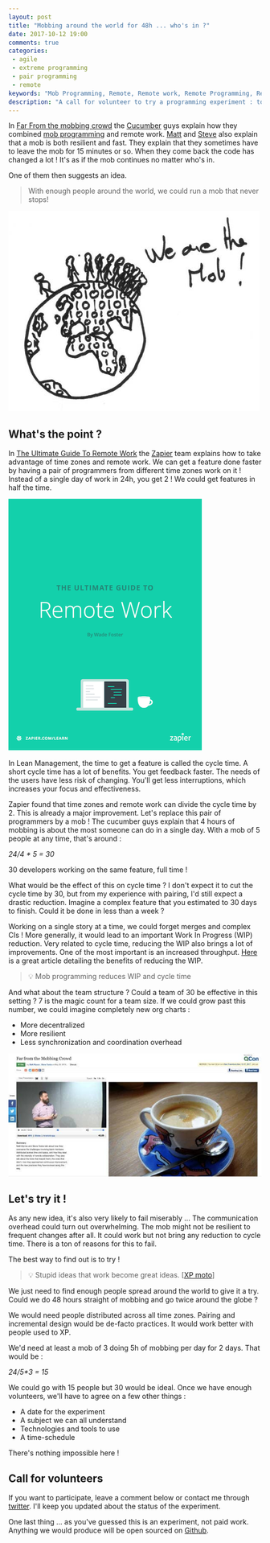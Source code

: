 ```yaml
---
layout: post
title: "Mobbing around the world for 48h ... who's in ?"
date: 2017-10-12 19:00
comments: true
categories:
 - agile
 - extreme programming
 - pair programming
 - remote
keywords: "Mob Programming, Remote, Remote work, Remote Programming, Remote Mob, eXtreme Programming, Experiment"
description: "A call for volunteer to try a programming experiment : to run a remote mob round robin around the globe for 48h"
---
```

In [Far From the mobbing crowd](https://www.infoq.com/presentations/distributed-teams-remote-collaboration) the [Cucumber](https://cucumber.io/) guys explain how they combined [mob programming](https://en.wikipedia.org/wiki/Mob_programming) and remote work. [Matt](https://twitter.com/mattwynne?lang=fr) and [Steve](https://twitter.com/tooky?lang=fr) also explain that a mob is both resilient and fast. They explain that they sometimes have to leave the mob for 15 minutes or so. When they come back the code has changed a lot ! It's as if the mob continues no matter who's in.

One of them then suggests an idea. 

> With enough people around the world, we could run a mob that never stops!

![A drawing of a mob walking around a binary world](../imgs/2017-10-12-mobbing-around-the-world-for-48h-dot-dot-dot-whos-in/mob-drawing.jpg)

## What's the point ?

In [The Ultimate Guide To Remote Work](https://zapier.com/learn/remote-work/) the [Zapier](https://zapier.com/) team explains how to take advantage of time zones and remote work. We can get a feature done faster by having a pair of programmers from different time zones work on it ! Instead of a single day of work in 24h, you get 2 ! We could get features in half the time.

[![The cover of The Ultimate Guide To Remote Work](../imgs/2017-10-12-mobbing-around-the-world-for-48h-dot-dot-dot-whos-in/ultimate-guide-remote-work.png)](https://zapier.com/learn/remote-work/)

In Lean Management, the time to get a feature is called the cycle time. A short cycle time has a lot of benefits. You get feedback faster. The needs of the users have less risk of changing. You'll get less interruptions, which increases your focus and effectiveness.

Zapier found that time zones and remote work can divide the cycle time by 2. This is already a major improvement. Let's replace this pair of programmers by a mob ! The cucumber guys explain that 4 hours of mobbing is about the most someone can do in a single day. With a mob of 5 people at any time, that's around :

_24/4 * 5 = 30_

30 developers working on the same feature, full time !

What would be the effect of this on cycle time ? I don't expect it to cut the cycle time by 30, but from my experience with pairing, I'd still expect a drastic reduction. Imagine a complex feature that you estimated to 30 days to finish. Could it be done in less than a week ?

Working on a single story at a time, we could forget merges and complex CIs ! More generally, it would lead to an important Work In Progress (WIP) reduction. Very related to cycle time, reducing the WIP also brings a lot of improvements. One of the most important is an increased throughput. [Here](https://developers.soundcloud.com/blog/deliver-software-faster-by-managing-work-in-progress-not-by-adding-overtime) is a great article detailing the benefits of reducing the WIP.

> 💡 Mob programming reduces WIP and cycle time

And what about the team structure ? Could a team of 30 be effective in this setting ? 7 is the magic count for a team size. If we could grow past this number, we could imagine completely new org charts :

*   More decentralized
*   More resilient 
*   Less synchronization and coordination overhead

[![A screen capture of 'Far from the mobbing crowd'](../imgs/2017-10-12-mobbing-around-the-world-for-48h-dot-dot-dot-whos-in/far-from-mobbing-crowd.jpg)](https://www.infoq.com/presentations/distributed-teams-remote-collaboration)


## Let's try it !

As any new idea, it's also very likely to fail miserably ... The communication overhead could turn out overwhelming. The mob might not be resilient to frequent changes after all. It could work but not bring any reduction to cycle time. There is a ton of reasons for this to fail.

The best way to find out is to try !

> 💡 Stupid ideas that work become great ideas. [[XP moto](https://ronjeffries.com/articles/tricks/pick-something-stupid/)]

We just need to find enough people spread around the world to give it a try. Could we do 48 hours straight of mobbing and go twice around the globe ?

We would need people distributed across all time zones. Pairing and incremental design would be de-facto practices. It would work better with people used to XP.

We'd need at least a mob of 3 doing 5h of mobbing per day for 2 days. That would be :

_24/5*3 = 15_

We could go with 15 people but 30 would be ideal. Once we have enough volunteers, we'll have to agree on a few other things :

*   A date for the experiment
*   A subject we can all understand
*   Technologies and tools to use
*   A time-schedule

There's nothing impossible here !

## Call for volunteers

If you want to participate, leave a comment below or contact me through [twitter](https://twitter.com/pbourgau). I'll keep you updated about the status of the experiment.

One last thing ... as you've guessed this is an experiment, not paid work. Anything we would produce will be open sourced on [Github](https://github.com/).